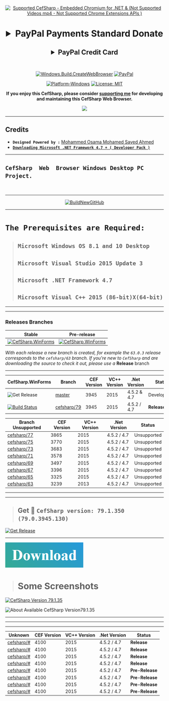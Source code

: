 





<div align="center">

 <br /> <p>

<a href="http://cefsharp.github.io/"><img src="https://raw.githubusercontent.com/CreateBrowser/AutoGetFeaturesCefSharpBrowserDesktopPC/master/Public/CefSharp.png" width="300" alt="Supported CefSharp - Embedded Chromium for .NET & (Not Supported Videos mp4 - Not Supported Chrome Extensions APIs )"  /></a>
  
  
<!--   <a href="http://paypal.me/MohamedOsama914/2"><img src="https://www.paypalobjects.com/webstatic/en_US/i/buttons/cc-badges-ppppcmcvdam.png" alt="Credit Card Badges" /></a>
-->

  </p>

<!--
# <details><summary style="color:green">  PayPal Credit Card</summary>  <br /> <p style="color:green">   <a href="http://paypal.me/MohamedOsama914/2"><img src="https://www.paypalobjects.com/webstatic/en_US/i/buttons/cc-badges-ppppcmcvdam.png" alt="Credit Card Badges" /></a>
</p>
</details>
-->



# <details><summary> PayPal Payments Standard Donate </summary>  <br /> <p> <a href="https://createbrowser.github.io/AutoGetFeaturesCefSharpBrowserDesktopPC/PayPal.html"><img src="https://raw.githubusercontent.com/CreateBrowser/AutoGetFeaturesCefSharpBrowserDesktopPC/master/Public/Button%20PayPal%20Donate.png" alt="PayPal Payments Standard Donate" /></a></p>  <br /> <p> <a href="http://paypal.me/MohamedOsama914/5"><img src="https://raw.githubusercontent.com/CreateBrowser/AutoGetFeaturesCefSharpBrowserDesktopPC/master/Public/paypay@2x.png?height=40px&width=30px" alt="PayPal Payments Standard Donate" /></a></p>
</details> 

## <details><summary> PayPal Credit Card</summary>  <br /> <p> <a href="http://paypal.me/MohamedOsama914/2"><img src="https://www.paypalobjects.com/webstatic/en_US/i/buttons/cc-badges-ppppcmcvdam.png" alt="Credit Card Badges" /></a>
</p>
</details>


<!--
-->

<br />
<p>



<a href="https://github.com/CreateBrowser/AutoGetFeaturesCefSharpBrowserDesktopPC/releases"><img src="https://createbrowser.github.io/AutoGetFeaturesCefSharpBrowserDesktopPC/Public/Windows.CI.Build.svg" alt="Windows.Build.CreateWebBrowser" /></a>
<a href="http://paypal.me/MohamedOsama914/5"><img src="https://img.shields.io/badge/Donate-PayPal-green.svg" alt="PayPal" /></a>

<a href="https://github.com/CreateBrowser/AutoGetFeaturesCefSharpBrowserDesktopPC"><img src="https://createbrowser.github.io/AutoGetFeaturesCefSharpBrowserDesktopPC/Public/platform-windows.svg" alt="Platform-Windows" /></a>
<a href="https://github.com/CreateBrowser/AutoGetFeaturesCefSharpBrowserDesktopPC/blob/master/LICENSE"><img src="https://img.shields.io/badge/License-MIT-yellow.svg" alt="License: MIT" /></a>


<!--<a href="https://createbrowser.github.io/AutoGetFeaturesCefSharpBrowserDesktopPC/PayPal.html"><img src="https://img.shields.io/badge/paypal-donate-yellow.svg" alt="PayPal" /></a>-->

<!--
<a href="https://github.com/CreateBrowser/AutoGetFeaturesCefSharpBrowserDesktopPC/issues/new/choose"><img src="https://jaywcjlove.github.io/sb/lang/chinese.svg" alt="PayPal" /></a>
<a href="https://createbrowser.github.io/AutoGetFeaturesCefSharpBrowserDesktopPC/PayPal.html"><img src="https://img.shields.io/badge/%E6%94%AF%E4%BB%98%E5%AE%9D-%E5%90%91TA%E6%8D%90%E5%8A%A9-yellow.svg" alt="PayPal" /></a>
-->

<!--
**Bitcoin wallet Address is.** | [Donate ( Blockchain ) Bitcoin wallet address](https://www.blockchain.com/btc/address/41aca831-2434-4fac-bab0-334f3b82a7f9)
-->



<!--
<a href="https://www.blockchain.com/btc/address/41aca831-2434-4fac-bab0-334f3b82a7f9"><img src="https://createbrowser.github.io/AutoGetFeaturesCefSharpBrowserDesktopPC/Public/bc-name-and-logo-dark-blue.svg" alt="PayPal" /></a>
-->



</p>  
<!-- </div> -->




**If you enjoy this CefSharp, please consider [supporting me](https://www.paypal.me/MohamedOsama914/10) for developing and maintaining this CefSharp Web Browser.**

<p align="center">
  <a href="https://www.paypal.me/MohamedOsama914">
    <img src="https://www.paypalobjects.com/en_US/i/btn/btn_donate_LG.gif" />
  </a>
</p>
</div>






<!--
|Required |
|--------|
|[The Prerequisites are Required](#the-prerequisites-are-required)|
-->
 <!-- information --> 
<!--
|[The Prerequisites are Required](#the-prerequisites-are-required-----microsoft-windows-os-81-and-10-desktop-------microsoft-visual-studio-2015-update-3---microsoft-net-framework-47--microsoft-visual-c-2015-86-bitx64-bit)|
-->



***


## Credits
- **`Designed Powered by :`** [Mohammed Osama Mohamed Sayed Ahmed](https://github.com/mohamedosama914) 
- [**`Downloading Microsoft .NET Framework 4.7 + ( Developer Pack )`** ](https://dotnet.microsoft.com/download/thank-you/net47-developer-pack)  

***
## **`CefSharp  Web  Browser Windows Desktop PC Project.`**


<!-- -->

<!--
##  PayPal Payments Standard Donate 
[![ donate PayPal ](https://raw.githubusercontent.com/CreateBrowser/AutoGetFeaturesCefSharpBrowserDesktopPC/master/Public/Button%20PayPal%20Donate.png)](http://paypal.me/MohamedOsama914/5)
-->
<!--
[![ donate PayPal ](https://raw.githubusercontent.com/CreateBrowser/AutoGetFeaturesCefSharpBrowserDesktopPC/master/Public/paypay@2x.png?height=40px&width=30px)](https://createbrowser.github.io/AutoGetFeaturesCefSharpBrowserDesktopPC/PayPal.html)
-->


<!-- *** -->



<div align="center">
 <br /> <p>
 
<!-- <img src="" width="700" alt="Get Supported YouTube CefSharp browser "  />   ?gl=EG | youtube.com/supported_browsers?gl=EG&hl=ar -->

<!--
<h4> Get Supported YouTube Available CefSharp Browser The Video Formats Available </h4>  
[![ Build Get Supported YouTube CefSharp browser ](https://raw.githubusercontent.com/CreateBrowser/AutoGetFeaturesCefSharpBrowserDesktopPC/master/Public/Supported%20Browsers%20List.png)](http://paypal.me/MohamedOsama914/5) 
| <h6> [English - Supported browsers list - YouTube](https://www.youtube.com/supported_browsers?gl=US) </h6>| <h6> [العربية - قائمة المتصفحات المدعومة - يوتيوب]( https://www.youtube.com/supported_browsers?gl=EG&hl=ar) </h6> |
|-----------------------------------|------------------------------|
| <h6> You're awesome! That's right! Your browser is up-to-date, which means you can use YouTube's latest features. Enjoy! </h6> | <h6>  انت رائع! هذا صحيح! متصفحك محدث ، مما يعني أنه يمكنك استخدام أحدث ميزات يوتيوب. استمتع! </h6> | 
|Enjoy YouTube | استمتع بوقتك على يوتيوب |                -->

 ***
 
[![ BuildNewGitHub ](https://raw.githubusercontent.com/CreateBrowser/AutoGetFeaturesCefSharpBrowserDesktopPC/master/Public/BuildNewGitHub.png)](http://paypal.me/MohamedOsama914/5)



</p>
</div>
</div>
</div>




***

<!-- > ## ```Microsoft Windows 8.1 and 10 OS Desktop```
# <details><summary>**``The Prerequisites are Required: ``**</summary>
 > ## <details><summary>```Microsoft Windows OS 8.1 and 10 Desktop```</summary> </p>
 > ## <details><summary>```Microsoft Visual Studio 2015 Update 3```</summary> 
 > ## <details><summary>```Microsoft .NET Framework 4.7```</summary> 
 > ## <details><summary>```Microsoft Visual C++ 2015 (86-bit)X(64-bit)```</summary>
</details>
-->


# **``The Prerequisites are Required:``**
 > ## ```Microsoft Windows OS 8.1 and 10 Desktop```
 > ## ```Microsoft Visual Studio 2015 Update 3```
 > ## ```Microsoft .NET Framework 4.7```
 > ## ```Microsoft Visual C++ 2015 (86-bit)X(64-bit)```


<!--
# <details><summary>**``The Prerequisites are Required: ``**</summary>
 > ## <details><summary>```Microsoft Windows OS 8.1 and 10 Desktop```</summary> </p>
 > ## <details><summary>```Microsoft Visual Studio 2015 Update 3```</summary> 
 > ## <details><summary>```Microsoft .NET Framework 4.7```</summary> 
 > ## <details><summary>```Microsoft Visual C++ 2015 (86-bit)X(64-bit)```</summary>
</details>
-->
<!--
# <details><summary>**``The Prerequisites are Required: ``**</summary>  <br />  <summary><h4>```Microsoft Windows OS 8.1 and 10 Desktop```</h4></summary>       <summary><h4>```Microsoft Visual Studio 2015 Update 3```</h4></summary>   <summary><h4>```Microsoft .NET Framework 4.7```</h4></summary>  <summary><h4>```Microsoft Visual C++ 2015 (86-bit)X(64-bit)```</h4></summary> 
</details>
-->

<!--<details>
 <summary>Paypal</summary>
 <p>   <a href="http://paypal.me/MohamedOsama914/2"><img src="https://www.paypalobjects.com/webstatic/en_US/i/buttons/cc-badges-ppppcmcvdam.png" alt="Credit Card Badges" /></a>
</p>
</details>
***
-->





***
---


### Releases Branches

|    Stable       |      Pre-release    |
|-----------------|---------------------|
|  [![CefSharp.WinForms](http://img.shields.io/nuget/v/CefSharp.WinForms.svg?style=flat&label=WinForms)](http://www.nuget.org/packages/CefSharp.WinForms/)   |  [![CefSharp.WinForms](http://img.shields.io/nuget/vpre/CefSharp.WinForms.svg?style=flat&label=WinForms)](http://www.nuget.org/packages/CefSharp.WinForms/) |




 *With each release a new branch is created, for example the  `63.0.3` release corresponds to the `cefsharp/63` branch.  If you're new to `CefSharp`   and are downloading the source to check it out, please use a*  **Release**  branch  




<!--
<p align="center"><a href="https://www.paypal.me/MohamedOsama914"><img src="https://user-images.githubusercontent.com/12082147/63095869-9ba27800-bf6c-11e9-82c6-59b1c859a29c.png" /></a></p>
-->



---

| CefSharp.WinForms |  Branch            | CEF Version | VC++ Version | .Net Version | Status | 
|----------------------------------------------------------------------|------|------|-------|-----------------|-------|
| ![ Get Release](https://createbrowser.github.io/AutoGetFeaturesCefSharpBrowserDesktopPC/Public/Unknown.master.svg?style=flat&label=WinForms) | [master](https://github.com/cefsharp/CefSharp/) | 3945	 | 2015 | 4.5.2 & 4.7 | Development   | 
| [![Build Status](https://createbrowser.github.io/AutoGetFeaturesCefSharpBrowserDesktopPC/Public/build-passing.svg)](https://ci.appveyor.com/project/cefsharp/cefsharp/branch/master) | [cefsharp/79](https://github.com/cefsharp/CefSharp/tree/cefsharp/79) | 3945	 | 2015 | 4.5.2 / 4.7 | **Release** | 





<!-- 
| [![Build Status](https://createbrowser.github.io/AutoGetFeaturesCefSharpBrowserDesktopPC/Public/build-passing.svg)](https://ci.appveyor.com/project/cefsharp/cefsharp/branch/master) | [cefsharp/73](https://github.com/cefsharp/CefSharp/tree/cefsharp/73) | 3683 | 2015 | 4.5.2 / 4.7 | **Pre-Release** | 
 -->




| Branch              **Unsupported**                                | CEF Version | VC++ Version | .Net Version | Status |
|----------------------------------------------------------------------|------|------|-------|-----------------|
| [cefsharp/77](https://github.com/cefsharp/CefSharp/tree/cefsharp/77) | 3865 | 2015 | 4.5.2 / 4.7 | Unsupported |
| [cefsharp/75](https://github.com/cefsharp/CefSharp/tree/cefsharp/75) | 3770 | 2015 | 4.5.2 / 4.7 | Unsupported |
| [cefsharp/73](https://github.com/cefsharp/CefSharp/tree/cefsharp/73) | 3683 | 2015 | 4.5.2 / 4.7 | Unsupported |
| [cefsharp/71](https://github.com/cefsharp/CefSharp/tree/cefsharp/71) | 3578 | 2015 | 4.5.2 / 4.7 | Unsupported |
| [cefsharp/69](https://github.com/cefsharp/CefSharp/tree/cefsharp/69) | 3497 | 2015 | 4.5.2 / 4.7 | Unsupported |
| [cefsharp/67](https://github.com/cefsharp/CefSharp/tree/cefsharp/67) | 3396 | 2015 | 4.5.2 / 4.7 | Unsupported |
| [cefsharp/65](https://github.com/cefsharp/CefSharp/tree/cefsharp/65) | 3325 | 2015 | 4.5.2 / 4.7 | Unsupported |
| [cefsharp/63](https://github.com/cefsharp/CefSharp/tree/cefsharp/63) | 3239 | 2013 | 4.5.2 / 4.7 | Unsupported |

---

***
>  ## Get :1st_place_medal: `CefSharp version: 79.1.350 (79.0.3945.130)`
[![ Get Release](https://createbrowser.github.io/AutoGetFeaturesCefSharpBrowserDesktopPC/Public/CefSharp.WinForms.v79.1.350.svg?style=flat&label=WinForms)](https://www.nuget.org/packages/CefSharp.WinForms/79.1.350)
***
 [![Build Downloader v79.1.350 ](https://raw.githubusercontent.com/CreateDownloader/KugouDownloader/master/Download.PNG)](https://github.com/CreateBrowser/AutoGetFeaturesCefSharpBrowserDesktopPC/releases/tag/v79.1.350) 

> # Some Screenshots  

[![ CefSharp Version 79.1.35 ](https://user-images.githubusercontent.com/12082147/73596648-b2458700-452c-11ea-8c5b-79d0954a0cdb.PNG)](http://paypal.me/MohamedOsama914/5)


![About Available CefSharp Version79.1.35 ](https://user-images.githubusercontent.com/12082147/73596647-b1acf080-452c-11ea-8fc8-8f5d2b4fba60.PNG)


***

---
***

| **Unknown**                                                          | CEF Version | VC++ Version | .Net Version | Status |
|----------------------------------------------------------------------|------|------|-------|-----------------|
| [cefsharp/#](https://github.com/cefsharp/CefSharp/tree/cefsharp/#)   | 4100 | 2015 | 4.5.2 / 4.7 | **Release** |
| [cefsharp/#](https://github.com/cefsharp/CefSharp/tree/cefsharp/#)   | 4100 | 2015 | 4.5.2 / 4.7 | **Release** |
| [cefsharp/#](https://github.com/cefsharp/CefSharp/tree/cefsharp/#)   | 4100 | 2015 | 4.5.2 / 4.7 | **Release** |
| [cefsharp/#](https://github.com/cefsharp/CefSharp/tree/cefsharp/#)   | 4100 | 2015 | 4.5.2 / 4.7 | **Release** |
| [cefsharp/#](https://github.com/cefsharp/CefSharp/tree/cefsharp/#)   | 4100 | 2015 | 4.5.2 / 4.7 | **Pre-Release** |
| [cefsharp/#](https://github.com/cefsharp/CefSharp/tree/cefsharp/#)   | 4100 | 2015 | 4.5.2 / 4.7 | **Pre-Release** |
| [cefsharp/#](https://github.com/cefsharp/CefSharp/tree/cefsharp/#)   | 4100 | 2015 | 4.5.2 / 4.7 | **Pre-Release** |
| [cefsharp/#](https://github.com/cefsharp/CefSharp/tree/cefsharp/#)   | 4100 | 2015 | 4.5.2 / 4.7 | **Pre-Release** |




<a href="https://www.blockchain.com/btc/address/41aca831-2434-4fac-bab0-334f3b82a7f9" /></a>
  <!-- [](bitcoin:41aca831-2434-4fac-bab0-334f3b82a7f9) -->    
  
